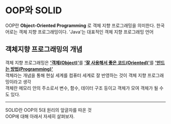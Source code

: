# OOP와 SOLID
OOP란 **Object-Oriented Programming** 로 객체 지향 프로그래밍을 의미한다. 한국어로는 객체 지향 프로그래밍이다. 'Java'는 대표적인 객체 지향 프로그래밍 언어

## 객체지향 프로그래밍의 개념
객체 지향 프로그래밍은 <u>**'객체(Object)'**</u>를 <u>**'잘 사용해서 좋은 코드(Oriented)'**</u>를 <u>**'만드는 방법(Programming)'**</u></br>
객체라는 개념을 통해 현실 세계를 컴퓨터 세계로 잘 반영하는 것이 객체 지향 프로그래밍이라고 생각</br>
객체란 메모리 안의 주소로서 변수, 함수, 데이터 구조 등이고 객체가 모여 객체가 될 수도 있다.

***
SOLID란 OOP의 5대 원리의 앞글자를 따온 것</br>OOP에 대해 아래서 자세히 살펴보자.
